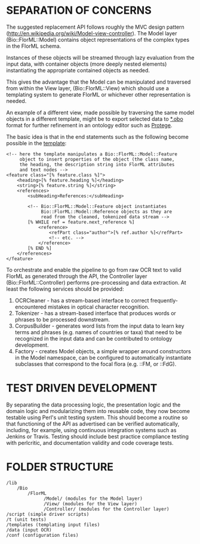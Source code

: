 SEPARATION OF CONCERNS
======================
The suggested replacement API follows roughly the MVC design pattern
(http://en.wikipedia.org/wiki/Model-view-controller). The Model
layer (Bio::FlorML::Model) contains object representations of the 
complex types in the FlorML schema. 

Instances of these objects will be streamed through lazy evaluation from the 
input data, with container objects (more deeply nested elements) instantiating 
the appropriate contained objects as needed. 

This gives the advantage that the Model can be manipulated and traversed 
from within the View layer, (Bio::FlorML::View) which should use a 
templating system to generate FlorML or whichever other representation 
is needed. 

An example of a different view, made possible by traversing the same model 
objects in a different template, might be to export selected data to
[*.obo](http://www.geneontology.org/GO.format.obo-1_2.shtml) format
for further refinement in an ontology editor such as 
[Protege](http://protege.stanford.edu/).

The basic idea is that in the end statements such as the following 
become possible in the [template](http://www.template-toolkit.org/):


    <!-- here the template manipulates a Bio::FlorML::Model::Feature 
         object to insert properties of the object (the class name,
         the heading, the description string into FlorML attributes 
         and text nodes -->
    <feature class="[% feature.class %]">
        <heading>[% feature.heading %]</heading>
        <string>[% feature.string %]</string>
        <references>
            <subHeading>References:</subHeading>
            
            <!-- Bio::FlorML::Model::Feature object instantiates
                 Bio::FlorML::Model::Reference objects as they are 
                 read from the cleaned, tokenized data stream -->
            [% WHILE ref = feature.next_reference %]
                <reference>
                    <refPart class="author">[% ref.author %]</refPart>
                    <!-- etc. -->
                </reference>
            [% END %]
        </references>
    </feature>

To orchestrate and enable the pipeline to go from raw OCR text to valid
FlorML as generated through the API, the Controller layer 
(Bio::FlorML::Controller) performs pre-processing and data extraction. 
At least the following services should be provided:

1. OCRCleaner - has a stream-based interface to correct frequently-
encountered mistakes in optical character recognition.
2. Tokenizer - has a stream-based interface that produces words or
phrases to be processed downstream.
3. CorpusBuilder - generates word lists from the input data to learn
key terms and phrases (e.g. names of countries or taxa) that need to
be recognized in the input data and can be contributed to ontology 
development.
4. Factory - creates Model objects, a simple wrapper around constructors
in the Model namespace, can be configured to automatically instantiate
subclasses that correspond to the focal flora (e.g. ::FM, or ::FdG).

TEST DRIVEN DEVELOPMENT
=======================
By separating the data processing logic, the presentation logic and the
domain logic and modularizing them into reusable code, they now become
testable using Perl's unit testing system. This should become a routine
so that functioning of the API as advertised can be verified automatically,
including, for example, using continuous integration systems such as 
Jenkins or Travis. Testing should include best practice compliance testing
with perlcritic, and documentation validity and code coverage tests.

FOLDER STRUCTURE
================
    /lib
        /Bio
            /FlorML
                  /Model/ (modules for the Model layer)
                  /View/ (modules for the View layer)
                  /Controller/ (modules for the Controller layer)
    /script (simple driver scripts)
    /t (unit tests)
    /templates (templating input files)
    /data (input OCR)
    /conf (configuration files)
